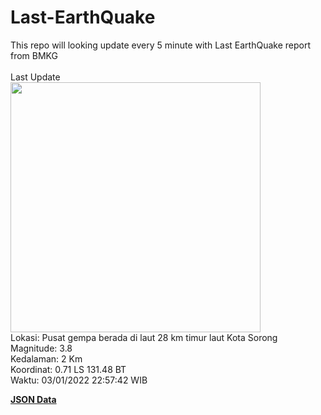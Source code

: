 # Last-EarthQuake
This repo will looking update every 5 minute with Last EarthQuake report from BMKG
<br>
<br>
Last Update
<br>
<img src="https://ews.bmkg.go.id/TEWS/data/20220103225742.mmi.jpg" width="400"/>
<br>
Lokasi: Pusat gempa berada di laut 28 km timur laut Kota Sorong <br>
Magnitude: 3.8 <br>
Kedalaman: 2 Km <br>
Koordinat: 0.71 LS 131.48 BT <br>
Waktu: 03/01/2022 22:57:42 WIB <br>

<a href="./data/data.json">**JSON Data**</a>
